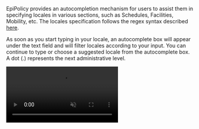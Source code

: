 
EpiPolicy provides an autocompletion mechanism for users to assist them in specifying locales in various sections, such as Schedules, Facilities, Mobility, etc. 
The locales specification follows the regex syntax described [here](regex-syntax). 

As soon as you start typing in your locale, an autocomplete box will appear under the text field and will filter locales according to your input. 
You can continue to type or choose a suggested locale from the autocomplete box.
A dot (.) represents the next administrative level.

<div class="tutorial-video-container" style="width: 50%;">
    <video class="tutorial-video" autoplay muted loop>
        <source src="assets/locales_autocomplete.m4v" type="video/mp4">
    </video>
</div>
